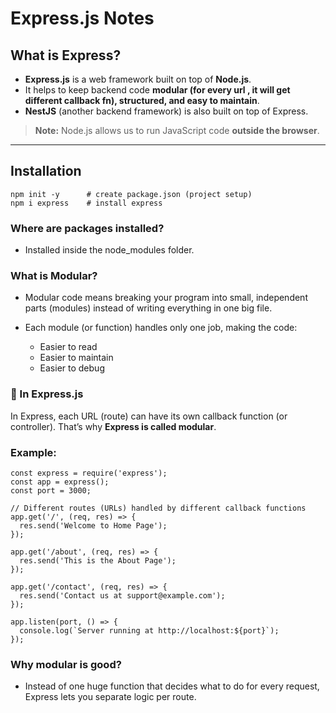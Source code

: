 # Express.js Notes

## What is Express?
- **Express.js** is a web framework built on top of **Node.js**.
- It helps to keep backend code **modular (for every url , it will get different callback fn), structured, and easy to maintain**.
- **NestJS** (another backend framework) is also built on top of Express.

> **Note:** Node.js allows us to run JavaScript code **outside the browser**.

---

## Installation

```
npm init -y      # create package.json (project setup)
npm i express    # install express
```

### Where are packages installed?
- Installed inside the node_modules folder.


### What is Modular?
- Modular code means breaking your program into small, independent parts (modules) instead of writing everything in one big file.

- Each module (or function) handles only one job, making the code:

   - Easier to read
   - Easier to maintain
   - Easier to debug

### 🔹 In Express.js

In Express, each URL (route) can have its own callback function (or controller).
That’s why **Express is called modular**.


### Example:
```
const express = require('express');
const app = express();
const port = 3000;

// Different routes (URLs) handled by different callback functions
app.get('/', (req, res) => {
  res.send('Welcome to Home Page');
});

app.get('/about', (req, res) => {
  res.send('This is the About Page');
});

app.get('/contact', (req, res) => {
  res.send('Contact us at support@example.com');
});

app.listen(port, () => {
  console.log(`Server running at http://localhost:${port}`);
});

```

### Why modular is good?
- Instead of one huge function that decides what to do for every request,
Express lets you separate logic per route.



 
